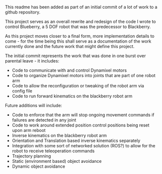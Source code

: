 This readme has been added as part of an initial commit of a lot of work to a github repository. 

This project serves as an overall rewrite and redesign of the code I wrote to control Blueberry, a 5 DOF robot that was the predecessor to Blackberry.

As this project moves closer to a final form, more implementation details to come - for the time being this shall serve as a documentation of the work currently done and the future work that might define this project.

The initial commit represents the work that was done in one burst over parental leave - it includes:
 * Code to communicate with and control Dynamixel motors
 * Code to organize Dynamixel motors into joints that are part of one robot arm
 * Code to allow the reconfiguration or tweaking of the robot arm via config file
 * Code to run forward kinematics on the blackberry robot arm

Future additions will include:
 * Code to enforce that the arm will stop ongoing movement commands if failures are detected in any joint
 * Code to work around extended position control positions being reset upon arm reboot
 * Inverse kinematics on the blackberry robot arm
  * Orientation and Translation based inverse kinematics separately
 * Integration with some sort of networked solution (ROS?) to allow for the robot to receive teleoperation commands
 * Trajectory planning
 * Static (environment based) object avoidance
 * Dynamic object avoidance
